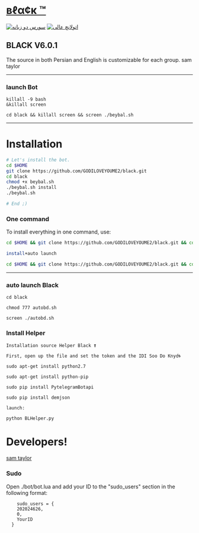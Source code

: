 # [вℓα¢к ™](https://telegram.me/GODILOVEYOUME2)

[![سورس دو زبانه](http://img.shields.io/badge/Secure%20Black-v6.0.1-00aced.svg)](https://telegram.me/teamonlinebot)
[![اتولانچ عالی](https://img.shields.io/badge/💬%20Telegram-Secure-00aced.svg)](https://telegram.me/GODILOVEYOUME2)

## BLACK V6.0.1

The source in both Persian and English is customizable for each group.   sam taylor

* * *

### launch Bot

```
killall -9 bash
&killall screen

cd black && killall screen && screen ./beybal.sh 
```

* * *


# Installation


```sh
# Let's install the bot.
cd $HOME
git clone https://github.com/GODILOVEYOUME2/black.git
cd black
chmod +x beybal.sh
./beybal.sh install
./beybal.sh 

# End ;)
```
### One command
To install everything in one command, use:
```sh
cd $HOME && git clone https://github.com/GODILOVEYOUME2/black.git && cd black && chmod +x beybal.sh && ./beybal.sh install && ./beybal.sh

install+auto launch

cd $HOME && git clone https://github.com/GODILOVEYOUME2/black.git && cd black && chmod +x beybal.sh && ./beybal.sh install && chmod 777 autobd.sh && screen ./autobd.sh
```

* * *

### auto launch Black
```
cd black

chmod 777 autobd.sh

screen ./autobd.sh
```
  
### Install Helper
```
Installation source Helper Black ❣️

First, open up the file and set the token and the IDI Soo Do Knyd🌀

sudo apt-get install python2.7

sudo apt-get install python-pip

sudo pip install PytelegramBotapi

sudo pip install demjson

launch:

python BLHelper.py 
```
  

# Developers!

[sam taylor](https://github.com/GODILOVEYOUME2)


### Sudo

Open ./bot/bot.lua and add your ID to the "sudo_users" section in the following format:
```
    sudo_users = {
    202024626,
    0,
    YourID
  }
